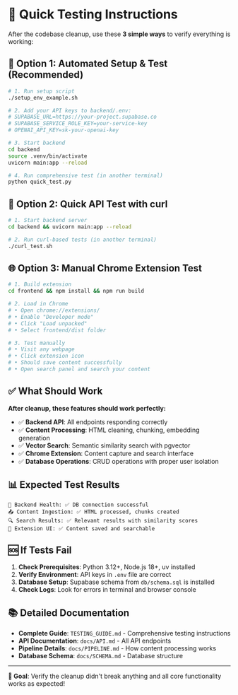 # 🧪 Quick Testing Instructions

After the codebase cleanup, use these **3 simple ways** to verify everything is working:

## 🚀 Option 1: Automated Setup & Test (Recommended)

```bash
# 1. Run setup script
./setup_env_example.sh

# 2. Add your API keys to backend/.env:
# SUPABASE_URL=https://your-project.supabase.co
# SUPABASE_SERVICE_ROLE_KEY=your-service-key  
# OPENAI_API_KEY=sk-your-openai-key

# 3. Start backend
cd backend
source .venv/bin/activate
uvicorn main:app --reload

# 4. Run comprehensive test (in another terminal)
python quick_test.py
```

## 🔧 Option 2: Quick API Test with curl

```bash
# 1. Start backend server
cd backend && uvicorn main:app --reload

# 2. Run curl-based tests (in another terminal)
./curl_test.sh
```

## 🌐 Option 3: Manual Chrome Extension Test

```bash
# 1. Build extension
cd frontend && npm install && npm run build

# 2. Load in Chrome
# • Open chrome://extensions/
# • Enable "Developer mode" 
# • Click "Load unpacked"
# • Select frontend/dist folder

# 3. Test manually
# • Visit any webpage
# • Click extension icon
# • Should save content successfully
# • Open search panel and search your content
```

## ✅ What Should Work

**After cleanup, these features should work perfectly:**

- ✅ **Backend API**: All endpoints responding correctly
- ✅ **Content Processing**: HTML cleaning, chunking, embedding generation  
- ✅ **Vector Search**: Semantic similarity search with pgvector
- ✅ **Chrome Extension**: Content capture and search interface
- ✅ **Database Operations**: CRUD operations with proper user isolation

## 📊 Expected Test Results

```
🏥 Backend Health: ✅ DB connection successful
📤 Content Ingestion: ✅ HTML processed, chunks created
🔍 Search Results: ✅ Relevant results with similarity scores  
🎯 Extension UI: ✅ Content saved and searchable
```

## 🆘 If Tests Fail

1. **Check Prerequisites**: Python 3.12+, Node.js 18+, uv installed
2. **Verify Environment**: API keys in `.env` file are correct
3. **Database Setup**: Supabase schema from `db/schema.sql` is installed
4. **Check Logs**: Look for errors in terminal and browser console

## 📚 Detailed Documentation

- **Complete Guide**: `TESTING_GUIDE.md` - Comprehensive testing instructions
- **API Documentation**: `docs/API.md` - All API endpoints
- **Pipeline Details**: `docs/PIPELINE.md` - How content processing works
- **Database Schema**: `docs/SCHEMA.md` - Database structure

---

**🎯 Goal**: Verify the cleanup didn't break anything and all core functionality works as expected!